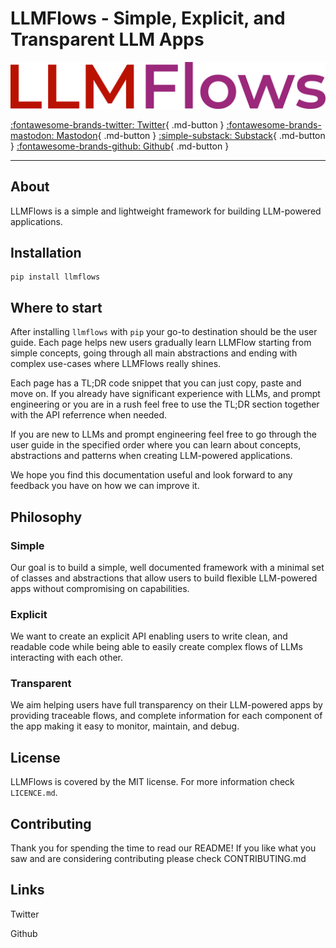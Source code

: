 # LLMFlows - Simple, Explicit, and Transparent LLM Apps
<p align="center">
  <img src="llmflows_last_logo.png" />
</p>

[:fontawesome-brands-twitter: Twitter](LLMs.md){ .md-button } [:fontawesome-brands-mastodon: Mastodon](LLMs.md){ .md-button } [:simple-substack: Substack](LLMs.md){ .md-button } [:fontawesome-brands-github: Github](LLMs.md){ .md-button }
***
## About
LLMFlows is a simple and lightweight framework for building LLM-powered applications.

## Installation
```
pip install llmflows
```

## Where to start

After installing `llmflows` with `pip` your go-to destination should be the user guide. Each page helps new users gradually learn LLMFlow starting from simple concepts, going through all main abstractions and ending with complex use-cases where LLMFlows really shines. 

Each page has a TL;DR code snippet that you can just copy, paste and move on. If you already have significant experience with 
LLMs, and prompt engineering or you are in a rush feel free to use the TL;DR section together with the API referrence when needed.

If you are new to LLMs and prompt engineering feel free to go through the user guide in the specified order where you can learn
about concepts, abstractions and patterns when creating LLM-powered applications. 

We hope you find this documentation useful and look forward to any feedback you have on how we can improve it.


## Philosophy

### Simple
Our goal is to build a simple, well documented framework with a minimal set of classes and abstractions that allow users to build flexible LLM-powered apps without compromising on capabilities.

### Explicit
We want to create an explicit API enabling users to write clean, and readable code while being able to easily create complex flows of LLMs interacting with each other.

### Transparent
We aim helping users have full transparency on their LLM-powered apps by providing traceable flows, and complete information for each component of the app making it easy to monitor, maintain, and debug.

## License
LLMFlows is covered by the MIT license. For more information check `LICENCE.md`.

## Contributing
Thank you for spending the time to read our README! If you like what you saw and are considering contributing please check CONTRIBUTING.md

## Links
Twitter

Github
